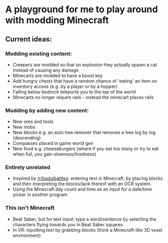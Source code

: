 # A playground for me to play around with modding Minecraft

## Current ideas:

### Modding existing content:

- Creepers are modded so that on explosion they actually spawn a cat instead of causing any damage
- Minecarts are modded to have a boost key
- Add hungry chests that have a random chance of 'eating' an item on inventory access (e.g. by a player or by a hopper)
- Falling below bedrock teleports you to the top of the world
- Minecarts no longer require rails - instead the minecart places rails

### Modding by adding new content:

- New ores and tools
- New mobs
- New blocks e.g. an auto tree remover that removes a tree log by log (descending)
- Compasses placed in game world gen
- New food e.g. cheeseburgers (where if you eat too many or try to eat when full, you gain slowness/tiredness)


### Entirely unrelated

- Inspired by [/r/baduibattles](https://old.reddit.com/r/baduibattles): entering text in Minecraft, by placing blocks and then interpreting the blocks/lack thereof with an OCR system.
- Using the Minecraft day count and time as an input for a date/time picker in another program


### This isn't Minecraft

- Beat Saber, but for text input: type a word/sentence by selecting the characters flying towards you in Beat Saber squares
- In VR: inputting text by grabbing blocks (think a Minecraft-like 3D voxel environment)
